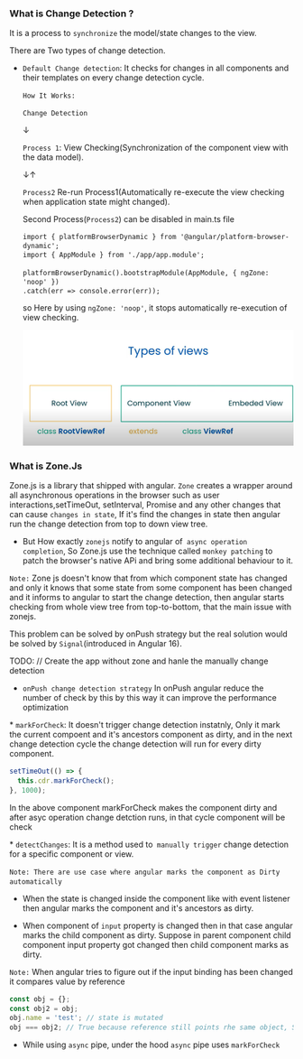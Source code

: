 ### What is Change Detection ?

It is a process to `synchronize` the model/state changes to the view.

There are Two types of change detection.

- `Default Change detection`: It checks for changes in all components and their templates on every change detection cycle.

  `How It Works:`

  `Change Detection`

  &#8595;

  `Process 1`: View Checking(Synchronization of the component view with the data model).

  &#8595;&#8593;

  `Process2` Re-run Process1(Automatically re-execute the view checking when application state might changed).

  Second Process(`Process2`) can be disabled in main.ts file

  ```
  import { platformBrowserDynamic } from '@angular/platform-browser-dynamic';
  import { AppModule } from './app/app.module';

  platformBrowserDynamic().bootstrapModule(AppModule, { ngZone: 'noop' })
  .catch(err => console.error(err));

  ```

  so Here by using `ngZone: 'noop'`, it stops automatically re-execution of view checking.

  ![alt text](image-1.png)

### What is Zone.Js

Zone.js is a library that shipped with angular. `Zone` creates a wrapper around all asynchronous operations in the browser such as user interactions,setTimeOut, setInterval, Promise and any other changes that can cause `changes in state`, If it's find the changes in state then angular run the change detection from top to down view tree.

- But How exactly `zonejs` notify to angular of` async operation completion`, So Zone.js use the technique called `monkey patching` to patch the browser's native APi and bring some additional behaviour to it.

`Note:` Zone js doesn't know that from which component state has changed and only it knows that some state from some component has been changed and it informs to angular to start the change detection, then angular starts checking from whole view tree from top-to-bottom, that the main issue with zonejs.

This problem can be solved by onPush strategy but the real solution would be solved by `Signal`(introduced in Angular 16).

TODO: // Create the app without zone and hanle the manually change detection

- `onPush change detection strategy`
  In onPush angular reduce the number of check by this by this way it can improve the performance optimization

\* `markForCheck`: It doesn't trigger change detection instatnly, Only it mark the current compoent and it's ancestors component as dirty, and in the next change detection cycle the change detection will run for every dirty component.

```js
setTimeOut(() => {
  this.cdr.markForCheck();
}, 1000);
```

In the above component markForCheck makes the component dirty and after asyc operation change detction runs, in that cycle component will be check

\* `detectChanges`: It is a method used to` manually trigger` change detection for a specific component or view.

`Note: There are use case where angular marks the component as Dirty automatically`

- When the state is changed inside the component like with event listener then angular marks the component and it's ancestors as dirty.

- When component of `input` property is changed then in that case angular marks the child component as dirty. Suppose in parent component child component input property got changed then child component marks as dirty.

`Note:` When angular tries to figure out if the input binding has been changed it compares value by reference

```js
const obj = {};
const obj2 = obj;
obj.name = 'test'; // state is mutated
obj === obj2; // True because reference still points rhe same object, So angular treats as the same value
```

- While using `async` pipe, under the hood `async` pipe uses `markForCheck`
